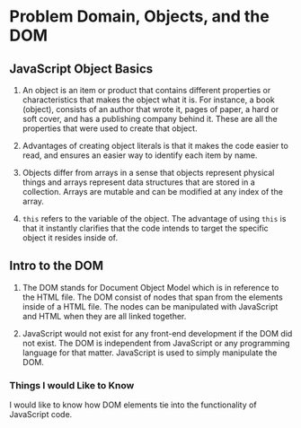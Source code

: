 # Problem Domain, Objects, and the DOM

## JavaScript Object Basics

1. An object is an item or product that contains different properties or characteristics that makes the object what it is. For instance, a book (object), consists of an author that wrote it, pages of paper, a hard or soft cover, and has a publishing company behind it. These are all the properties that were used to create that object.

2. Advantages of creating object literals is that it makes the code easier to read, and ensures an easier way to identify each item by name.

3. Objects differ from arrays in a sense that objects represent physical things and arrays represent data structures that are stored in a collection. Arrays are mutable and can be modified at any index of the array.

4. `this` refers to the variable of the object. The advantage of using `this` is that it instantly clarifies that the code intends to target the specific object it resides inside of.

## Intro to the DOM

1. The DOM stands for Document Object Model which is in reference to the HTML file. The DOM consist of nodes that span from the elements inside of a HTML file. The nodes can be manipulated with JavaScript and HTML when they are all linked together.

2. JavaScript would not exist for any front-end development if the DOM did not exist. The DOM is independent from JavaScript or any programming language for that matter. JavaScript is used to simply manipulate the DOM.

### Things I would Like to Know

I would like to know how DOM elements tie into the functionality of JavaScript code.
